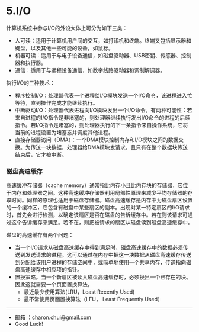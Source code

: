 # 5.I/O



计算机系统中参与I/O的外设大体上可分为如下三类： 

- 人可读：适用于计算机用户间的交互，如打印机和终端。终端又包括显示器和键盘，以及其他一些可能的设备，如鼠标。
- 机器可读：适用于与电子设备通信，如磁盘驱动器、USB密钥、传感器、控制器和执行器。
- 通信：适用于与远程设备通信，如数字线路驱动器和调制解调器。

执行I/O的三种技术： 

- 程序控制I/O：处理器代表一个进程给I/O模块发送一个I/O命令，该进程进入忙等待，直到操作完成才能继续执行。
- 中断驱动I/O：处理器代表进程向I/O模块发出一个I/O命令。有两种可能性：若来自进程的I/O指令是非堵塞的，则处理器继续执行发出I/O命令的进程的后续指令。若I/O指令是堵塞的，则处理器执行的下一条指令来自操作系统，它将当前的进程设置为堵塞态并调度其他进程。
- 直接存储器访问（DMA）：一个DMA模块控制内存和I/O模块之间的数据交换。为传送一块数据，处理器给DMA模块发请求，且只有在整个数据块传送结束后，它才被中断。



### 磁盘高速缓存



高速缓冲存储器（cache memory）通常指比内存小且比内存块的存储器，它位于内存和处理器之间。这种高速缓冲存储器利用局部性原理来减少平均存储器的存取时间。同样的原理也适用于磁盘存储器。磁盘高速缓存是内存中为磁盘扇区设置的一个缓冲区，它包含有磁盘中某些扇区的副本。出现对某一特定扇区的I/O请求时，首先会进行检测，以确定该扇区是否在磁盘的告诉缓存中。若在则该请求可通过这个告诉缓存来满足。若不在，则把被请求的扇区从磁盘读到磁盘高速缓存中。



磁盘的高速缓存有两个问题： 

- 当一个I/O请求从磁盘高速缓存中得到满足时，磁盘高速缓存中的数据必须传送到发送请求的进程。这可以通过在内存中把这一块数据从磁盘高速缓存传送到分配给该用户进程的存储空间中，或简单地使用一个共享内存，传送指向磁盘高速缓存中相应项的指针。
- 置换策略。当一个新扇区被读入磁盘高速缓存时，必须换出一个已存在的块。因此这就需要一个页面置换算法。
    - 最近最少使用算法(LRU，Least Recently Used)
    - 最不常使用页面置换算法（LFU， Least Frequently Used）






---

- 邮箱 ：charon.chui@gmail.com  
- Good Luck! 
